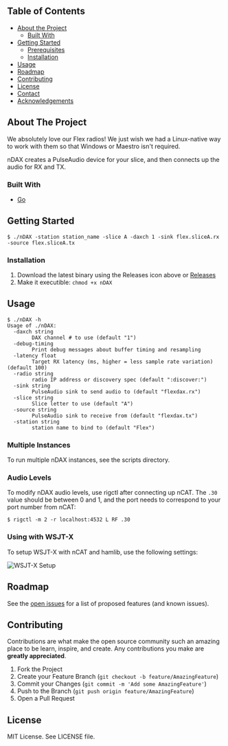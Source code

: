 ## Table of Contents

* [About the Project](#about-the-project)
  * [Built With](#built-with)
* [Getting Started](#getting-started)
  * [Prerequisites](#prerequisites)
  * [Installation](#installation)
* [Usage](#usage)
* [Roadmap](#roadmap)
* [Contributing](#contributing)
* [License](#license)
* [Contact](#contact)
* [Acknowledgements](#acknowledgements)



<!-- ABOUT THE PROJECT -->
## About The Project

We absolutely love our Flex radios! We just wish we had a Linux-native way to work with them so that Windows or Maestro isn't required.

nDAX creates a PulseAudio device for your slice, and then connects up the audio for RX and TX.

### Built With

* [Go](https://golang.org)

## Getting Started

```
$ ./nDAX -station station_name -slice A -daxch 1 -sink flex.sliceA.rx -source flex.sliceA.tx
```

### Installation

1. Download the latest binary using the Releases icon above or [Releases](https://github.com/kc2g-flex-tools/nDAX/releases)
2. Make it executible: `chmod +x nDAX`

<!-- USAGE EXAMPLES -->
## Usage

```
$ ./nDAX -h
Usage of ./nDAX:
  -daxch string
        DAX channel # to use (default "1")
  -debug-timing
        Print debug messages about buffer timing and resampling
  -latency float
        Target RX latency (ms, higher = less sample rate variation) (default 100)
  -radio string
        radio IP address or discovery spec (default ":discover:")
  -sink string
        PulseAudio sink to send audio to (default "flexdax.rx")
  -slice string
        Slice letter to use (default "A")
  -source string
        PulseAudio sink to receive from (default "flexdax.tx")
  -station string
        station name to bind to (default "Flex")
```
### Multiple Instances

To run multiple nDAX instances, see the scripts directory.

### Audio Levels

To modify nDAX audio levels, use rigctl after connecting up nCAT. The `.30` value should be between 0 and 1, and the port needs to correspond to your port number from nCAT:

```
$ rigctl -m 2 -r localhost:4532 L RF .30
```
### Using with WSJT-X

To setup WSJT-X with nCAT and hamlib, use the following settings:

![WSJT-X Setup](https://raw.githubusercontent.com/kc2g-flex-tools/nDAX/master/docs/wsjtx_audio.png)

<!-- ROADMAP -->
## Roadmap

See the [open issues](https://github.com/kc2g-flex-tools/nDAX/issues) for a list of proposed features (and known issues).

<!-- CONTRIBUTING -->
## Contributing

Contributions are what make the open source community such an amazing place to be learn, inspire, and create. Any contributions you make are **greatly appreciated**.

1. Fork the Project
2. Create your Feature Branch (`git checkout -b feature/AmazingFeature`)
3. Commit your Changes (`git commit -m 'Add some AmazingFeature'`)
4. Push to the Branch (`git push origin feature/AmazingFeature`)
5. Open a Pull Request


<!-- LICENSE -->
## License

MIT License. See LICENSE file.

